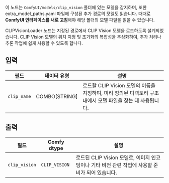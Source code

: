 이 노드는 `ComfyUI/models/clip_vision` 폴더에 있는 모델을 감지하며, 또한 extra_model_paths.yaml 파일에 구성된 추가 경로의 모델도 읽습니다.
때때로 **ComfyUI 인터페이스를 새로 고침**해야 해당 폴더의 모델 파일을 읽을 수 있습니다.

CLIPVisionLoader 노드는 지정된 경로에서 CLIP Vision 모델을 로드하도록 설계되었습니다. CLIP Vision 모델의 위치 지정 및 초기화의 복잡성을 추상화하여, 추가 처리나 추론 작업에 쉽게 사용할 수 있도록 합니다.

## 입력

| 필드        | 데이터 유형   | 설명                                                                                                        |
| ----------- | ------------- | ----------------------------------------------------------------------------------------------------------- |
| `clip_name` | COMBO[STRING] | 로드할 CLIP Vision 모델의 이름을 지정하며, 미리 정의된 디렉토리 구조 내에서 모델 파일을 찾는 데 사용됩니다. |

## 출력

| 필드          | Comfy dtype   | 설명                                                                                            |
| ------------- | ------------- | ----------------------------------------------------------------------------------------------- |
| `clip_vision` | `CLIP_VISION` | 로드된 CLIP Vision 모델로, 이미지 인코딩이나 기타 비전 관련 작업에 사용할 준비가 되어 있습니다. |
